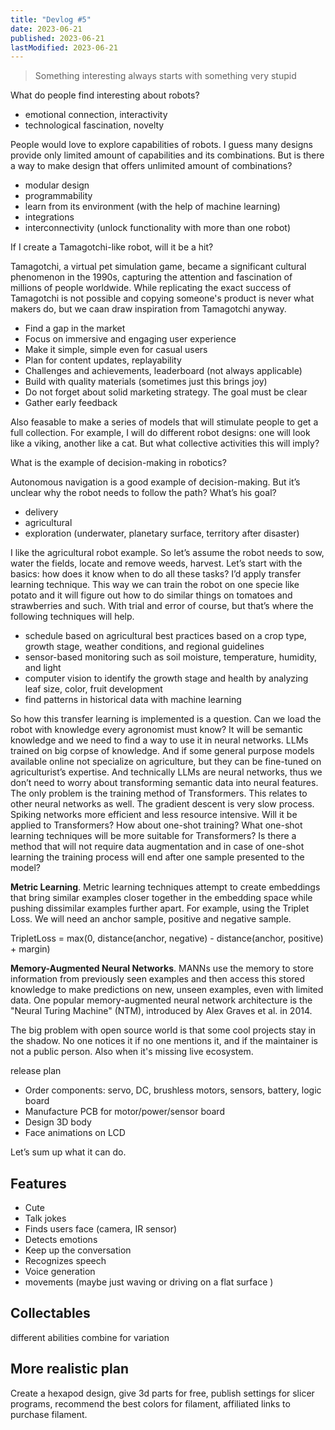 ```yaml
---
title: "Devlog #5"
date: 2023-06-21
published: 2023-06-21
lastModified: 2023-06-21
---
```


> Something interesting always starts with something very stupid

What do people find interesting about robots?

- emotional connection, interactivity
- technological fascination, novelty

People would love to explore capabilities of robots. I guess many designs provide only limited amount of capabilities and its combinations. But is there a way to make design that offers unlimited amount of combinations?

- modular design
- programmability
- learn from its environment (with the help of machine learning)
- integrations
- interconnectivity (unlock functionality with more than one robot)

If I create a Tamagotchi-like robot, will it be a hit?

Tamagotchi, a virtual pet simulation game, became a significant cultural phenomenon in the 1990s, capturing the attention and fascination of millions of people worldwide. While replicating the exact success of Tamagotchi is not possible and copying someone's product is never what makers do, but we caan draw inspiration from Tamagotchi anyway.

- Find a gap in the market
- Focus on immersive and engaging user experience
- Make it simple, simple even for casual users
- Plan for content updates, replayability
- Challenges and achievements, leaderboard (not always applicable)
- Build with quality materials (sometimes just this brings joy)
- Do not forget about solid marketing strategy. The goal must be clear
- Gather early feedback


Also feasable to make a series of models that will stimulate people to get a full collection. For example, I will do different robot designs: one will look like a viking, another like a cat. But what collective activities this will imply?

What is the example of decision-making in robotics?

Autonomous navigation is a good example of decision-making. But it’s unclear why the robot needs to follow the path? What’s his goal?

- delivery
- agricultural
- exploration (underwater, planetary surface, territory after disaster)

I like the agricultural robot example. So let’s assume the robot needs to sow, water the fields, locate and remove weeds, harvest. Let’s start with the basics: how does it know when to do all these tasks? I’d apply transfer learning technique. This way we can train the robot on one specie like potato and it will figure out how to do similar things on tomatoes and strawberries and such. With trial and error of course, but that’s where the following techniques will help. 

- schedule based on agricultural best practices based on a crop type, growth stage, weather conditions, and regional guidelines
- sensor-based monitoring such as soil moisture, temperature, humidity, and light
- computer vision to identify the growth stage and health by analyzing leaf size, color, fruit development
- find patterns in historical data with machine learning


So how this transfer learning is implemented is a question. 
Can we load the robot with knowledge every agronomist must know? It will be semantic knowledge and we need to find a way to use it in neural networks. LLMs trained on big corpse of knowledge. And if some general purpose models available online not specialize on agriculture, but they can be fine-tuned on agriculturist’s expertise. And technically LLMs are neural networks, thus we don’t need to worry about transforming semantic data into neural features. The only problem is the training method of Transformers. This relates to other neural networks as well. The gradient descent is very slow process. Spiking networks more efficient and less resource intensive. Will it be applied to Transformers? How about one-shot training? What one-shot learning techniques will be more suitable for Transformers? Is there a method that will not require data augmentation and in case of one-shot learning the training process will end after one sample presented to the model?

**Metric Learning**. Metric learning techniques attempt to create embeddings that bring similar examples closer together in the embedding space while pushing dissimilar examples further apart. For example, using the Triplet Loss. We will need an anchor sample, positive and negative sample.

TripletLoss = max(0, distance(anchor, negative) - distance(anchor, positive) + margin)

**Memory-Augmented Neural Networks**. MANNs use the memory to store information from previously seen examples and then access this stored knowledge to make predictions on new, unseen examples, even with limited data. One popular memory-augmented neural network architecture is the "Neural Turing Machine" (NTM), introduced by Alex Graves et al. in 2014.

The big problem with open source world is that some cool projects stay in the shadow. No one notices it if no one mentions it, and if the maintainer is not a public person. Also when it's missing live ecosystem.


release plan

- Order components: servo, DC, brushless motors, sensors, battery, logic board
- Manufacture PCB for motor/power/sensor board
- Design 3D body
- Face animations on LCD

Let’s sum up what it can do.



## Features 

- Cute
- Talk jokes 
- Finds users face (camera, IR sensor)
- Detects emotions 
- Keep up the conversation 
- Recognizes speech 
- Voice generation 
- movements (maybe just waving or driving on a flat surface )

## Collectables

different abilities combine for variation


## More realistic plan

Create a hexapod design, give 3d parts for free, publish settings for slicer programs, recommend the best colors for filament, affiliated links to purchase filament.